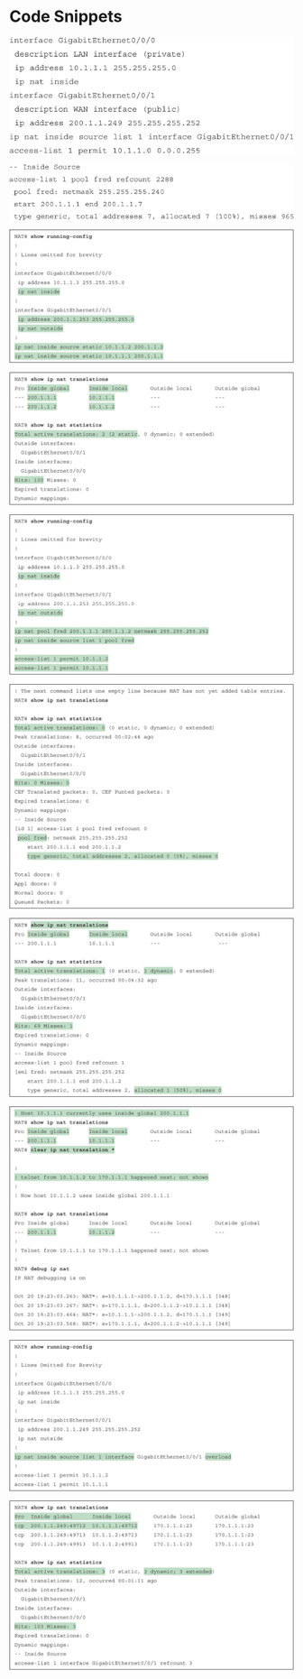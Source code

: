 # Code Snippets

[![Images](images/vol2_f0299-01.jpg)](vol2_ch14.md#f0299-01a)

[![Images](images/vol2_f0300-01.jpg)](vol2_ch14.md#f0300-01a)

[![Images](images/vol2_f0308-01.jpg)](vol2_ch14.md#f0308-01a)

[![Images](images/vol2_f0309-01.jpg)](vol2_ch14.md#f0309-01a)

[![Images](images/vol2_f0311-01.jpg)](vol2_ch14.md#f0311-01a)

[![Images](images/vol2_f0312-01.jpg)](vol2_ch14.md#f0312-01a)

[![Images](images/vol2_f0313-01.jpg)](vol2_ch14.md#f0313-01a)

[![Images](images/vol2_f0314-01.jpg)](vol2_ch14.md#f0314-01a)

[![Images](images/vol2_f0316-01.jpg)](vol2_ch14.md#f0316-01a)

[![Images](images/vol2_f0317-01.jpg)](vol2_ch14.md#f0317-01a)